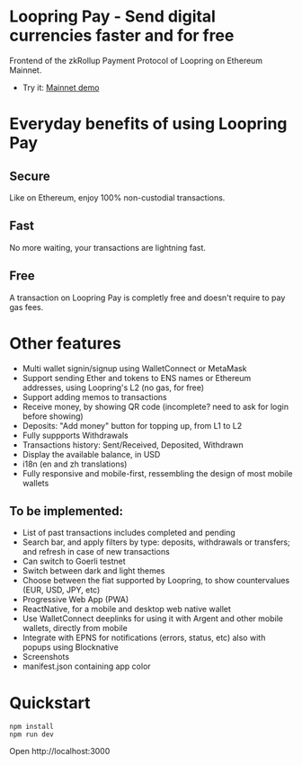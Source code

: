 # Loopring Pay - Send digital currencies faster and for free

Frontend of the zkRollup Payment Protocol of Loopring on Ethereum Mainnet.

- Try it: [Mainnet demo](https://nicemarcela.github.io/loopring-pay/)

# Everyday benefits of using Loopring Pay

## Secure

Like on Ethereum, enjoy 100% non-custodial transactions.

## Fast

No more waiting, your transactions are lightning fast.

## Free

A transaction on Loopring Pay is completly free and doesn't require to pay gas fees.

# Other features

- Multi wallet signin/signup using WalletConnect or MetaMask
- Support sending Ether and tokens to ENS names or Ethereum addresses, using Loopring's L2 (no gas, for free)
- Support adding memos to transactions
- Receive money, by showing QR code (incomplete? need to ask for login before showing)
- Deposits: "Add money" button for topping up, from L1 to L2
- Fully suppports Withdrawals
- Transactions history: Sent/Received, Deposited, Withdrawn
- Display the available balance, in USD
- i18n (en and zh translations)
- Fully responsive and mobile-first, ressembling the design of most mobile wallets

## To be implemented:
- List of past transactions includes completed and pending
- Search bar, and apply filters by type: deposits, withdrawals or transfers; and refresh in case of new transactions
- Can switch to Goerli testnet
- Switch between dark and light themes
- Choose between the fiat supported by Loopring, to show countervalues (EUR, USD, JPY, etc)
- Progressive Web App (PWA)
- ReactNative, for a mobile and desktop web native wallet
- Use WalletConnect deeplinks for using it with Argent and other mobile wallets, directly from mobile
- Integrate with EPNS for notifications (errors, status, etc) also with popups using Blocknative
- Screenshots
- manifest.json containing app color

# Quickstart
```
npm install
npm run dev
```
Open http://localhost:3000
